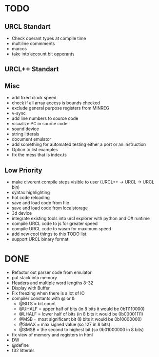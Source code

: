 # TODO
## URCL Standart
* Check operant types at compile time
* multiline commments
* marcos
* take into account bit opperants

## URCL++ Standart

## Misc
* add fixed clock speed
* check if all array access is bounds checked
* exclude general purpose registers from MINREG
* v-sync
* add line numbers to source code
* visualize PC in source code
* sound device
* string litterals
* document emulator
* add something for automated testing either a port or an instruction
* Option to list examples
* fix the mess that is index.ts

## Low Priority
* make diverent compile steps visible to user (URCL++ -> URCL -> URCL bin)
* syntax highlighting
* hot code reloading
* save and load code from file
* save and load code from localstorage
* 3d device
* integrate existing tools into urcl explorer with python and C# runtime
* compile URCL code to js for greater speed
* compile URCL code to wasm for maximum speed
* add new cool things to this TODO list
* support URCL binary format

# DONE
* Refactor out parser code from emulator
* put stack into memory
* Headers and multiple word lengths 8-32
* Display with Buffer
* Fix freezing when there is a lot of IO
* compiler constants with @ or & 
    * @BITS = bit count
    * @UHALF = upper half of bits (in 8 bits it would be 0b11110000)
    * @LHALF = lower half of bits (in 8 bits it would be 0b00001111)
    * @MSB = most significant bit (8 bits it would be 0b10000000)
    * @SMAX = max signed value (so 127 in 8 bits)
    * @SMSB = the second to highest bit (so 0b01000000 in 8 bits)
* fix view of memory and registers in html
* DW
* @define
* f32 litterals
